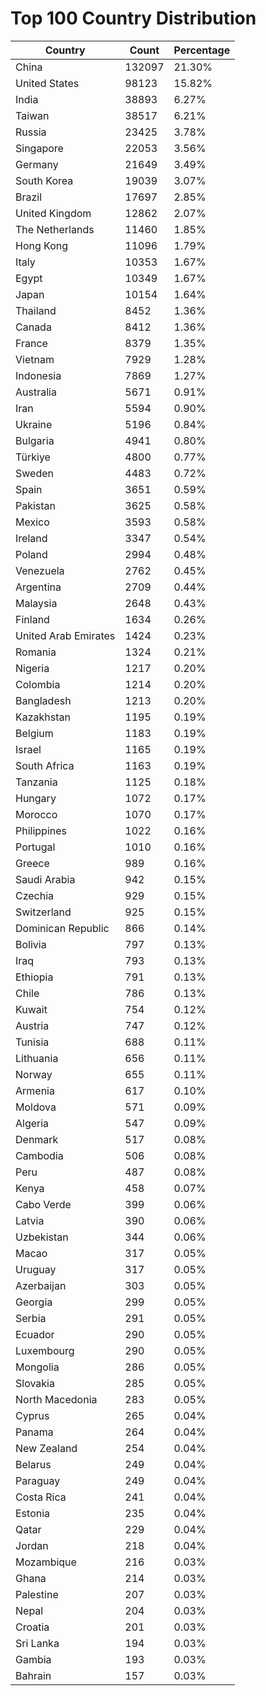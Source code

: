 # Top 100 Country Distribution
| Country | Count | Percentage |
|----|----|----|
| China | 132097 | 21.30% |
| United States | 98123 | 15.82% |
| India | 38893 | 6.27% |
| Taiwan | 38517 | 6.21% |
| Russia | 23425 | 3.78% |
| Singapore | 22053 | 3.56% |
| Germany | 21649 | 3.49% |
| South Korea | 19039 | 3.07% |
| Brazil | 17697 | 2.85% |
| United Kingdom | 12862 | 2.07% |
| The Netherlands | 11460 | 1.85% |
| Hong Kong | 11096 | 1.79% |
| Italy | 10353 | 1.67% |
| Egypt | 10349 | 1.67% |
| Japan | 10154 | 1.64% |
| Thailand | 8452 | 1.36% |
| Canada | 8412 | 1.36% |
| France | 8379 | 1.35% |
| Vietnam | 7929 | 1.28% |
| Indonesia | 7869 | 1.27% |
| Australia | 5671 | 0.91% |
| Iran | 5594 | 0.90% |
| Ukraine | 5196 | 0.84% |
| Bulgaria | 4941 | 0.80% |
| Türkiye | 4800 | 0.77% |
| Sweden | 4483 | 0.72% |
| Spain | 3651 | 0.59% |
| Pakistan | 3625 | 0.58% |
| Mexico | 3593 | 0.58% |
| Ireland | 3347 | 0.54% |
| Poland | 2994 | 0.48% |
| Venezuela | 2762 | 0.45% |
| Argentina | 2709 | 0.44% |
| Malaysia | 2648 | 0.43% |
| Finland | 1634 | 0.26% |
| United Arab Emirates | 1424 | 0.23% |
| Romania | 1324 | 0.21% |
| Nigeria | 1217 | 0.20% |
| Colombia | 1214 | 0.20% |
| Bangladesh | 1213 | 0.20% |
| Kazakhstan | 1195 | 0.19% |
| Belgium | 1183 | 0.19% |
| Israel | 1165 | 0.19% |
| South Africa | 1163 | 0.19% |
| Tanzania | 1125 | 0.18% |
| Hungary | 1072 | 0.17% |
| Morocco | 1070 | 0.17% |
| Philippines | 1022 | 0.16% |
| Portugal | 1010 | 0.16% |
| Greece | 989 | 0.16% |
| Saudi Arabia | 942 | 0.15% |
| Czechia | 929 | 0.15% |
| Switzerland | 925 | 0.15% |
| Dominican Republic | 866 | 0.14% |
| Bolivia | 797 | 0.13% |
| Iraq | 793 | 0.13% |
| Ethiopia | 791 | 0.13% |
| Chile | 786 | 0.13% |
| Kuwait | 754 | 0.12% |
| Austria | 747 | 0.12% |
| Tunisia | 688 | 0.11% |
| Lithuania | 656 | 0.11% |
| Norway | 655 | 0.11% |
| Armenia | 617 | 0.10% |
| Moldova | 571 | 0.09% |
| Algeria | 547 | 0.09% |
| Denmark | 517 | 0.08% |
| Cambodia | 506 | 0.08% |
| Peru | 487 | 0.08% |
| Kenya | 458 | 0.07% |
| Cabo Verde | 399 | 0.06% |
| Latvia | 390 | 0.06% |
| Uzbekistan | 344 | 0.06% |
| Macao | 317 | 0.05% |
| Uruguay | 317 | 0.05% |
| Azerbaijan | 303 | 0.05% |
| Georgia | 299 | 0.05% |
| Serbia | 291 | 0.05% |
| Ecuador | 290 | 0.05% |
| Luxembourg | 290 | 0.05% |
| Mongolia | 286 | 0.05% |
| Slovakia | 285 | 0.05% |
| North Macedonia | 283 | 0.05% |
| Cyprus | 265 | 0.04% |
| Panama | 264 | 0.04% |
| New Zealand | 254 | 0.04% |
| Belarus | 249 | 0.04% |
| Paraguay | 249 | 0.04% |
| Costa Rica | 241 | 0.04% |
| Estonia | 235 | 0.04% |
| Qatar | 229 | 0.04% |
| Jordan | 218 | 0.04% |
| Mozambique | 216 | 0.03% |
| Ghana | 214 | 0.03% |
| Palestine | 207 | 0.03% |
| Nepal | 204 | 0.03% |
| Croatia | 201 | 0.03% |
| Sri Lanka | 194 | 0.03% |
| Gambia | 193 | 0.03% |
| Bahrain | 157 | 0.03% |
